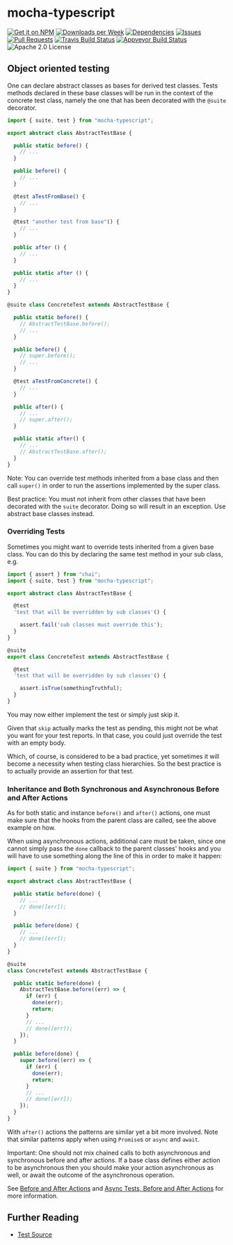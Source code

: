 # mocha-typescript

[![Get it on NPM](https://img.shields.io/npm/v/mocha-typescript.svg)](https://www.npmjs.com/package/mocha-typescript)
[![Downloads per Week](https://img.shields.io/npm/dw/mocha-typescript.svg)](https://www.npmjs.com/package/mocha-typescript)
[![Dependencies](https://img.shields.io/librariesio/github/pana-cc/mocha-typescript.svg)](https://libraries.io/npm/mocha-typescript)
[![Issues](https://img.shields.io/github/issues/pana-cc/mocha-typescript.svg)](https://github.com/pana-cc/mocha-typescript/issues)
[![Pull Requests](https://img.shields.io/github/issues-pr/pana-cc/mocha-typescript.svg)](https://github.com/pana-cc/mocha-typescript/pulls)
[![Travis Build Status](https://img.shields.io/travis/pana-cc/mocha-typescript/master.svg)](https://travis-ci.org/pana-cc/mocha-typescript)
[![Appveyor Build Status](https://img.shields.io/appveyor/ci/pana-cc/mocha-typescript.svg)](https://ci.appveyor.com/project/pana-cc/mocha-typescript)
![Apache 2.0 License](https://img.shields.io/npm/l/mocha-typescript.svg)

## Object oriented testing

One can declare abstract classes as bases for derived test classes. Tests methods declared in these base classes will 
be run in the context of the concrete test class, namely the one that has been decorated with the `@suite` decorator.

```TypeScript
import { suite, test } from "mocha-typescript";

export abstract class AbstractTestBase {

  public static before() {
    // ...
  }

  public before() {
    // ...
  }

  @test aTestFromBase() {
    // ...
  }

  @test "another test from base"() {
    // ...
  }

  public after () {
    // ...
  }

  public static after () {
    // ...
  }
}

@suite class ConcreteTest extends AbstractTestBase {

  public static before() {
    // AbstractTestBase.before();
    // ...
  }

  public before() {
    // super.before();
    // ...
  }

  @test aTestFromConcrete() {
    // ...
  }

  public after() {
    // ...
    // super.after();
  }

  public static after() {
    // ...
    // AbstractTestBase.after();
  }
}
```

Note: You can override test methods inherited from a base class and then call `super()` in order to run the assertions 
implemented by the super class.

Best practice: You must not inherit from other classes that have been decorated with the ``suite`` decorator. Doing so 
will result in an exception. Use abstract base classes instead.

### Overriding Tests

Sometimes you might want to override tests inherited from a given base class. You can do this by declaring the same
test method in your sub class, e.g.

```TypeScript
import { assert } from "chai";
import { suite, test } from "mocha-typescript";

export abstract class AbstractTestBase {

  @test
  'test that will be overridden by sub classes'() {

    assert.fail('sub classes must override this');
  }
}

@suite
export class ConcreteTest extends AbstractTestBase {

  @test
  'test that will be overridden by sub classes'() {

    assert.isTrue(somethingTruthful);
  }
}
```

You may now either implement the test or simply just skip it.

Given that ``skip`` actually marks the test as pending, this might not be what you want for your test reports. In that
case, you could just override the test with an empty body.

Which, of course, is considered to be a bad practice, yet sometimes it will become a necessity when testing class
hierarchies. So the best practice is to actually provide an assertion for that test.

### Inheritance and Both Synchronous and Asynchronous Before and After Actions

As for both static and instance `before()` and `after()` actions, one must make sure that the hooks from the parent 
class are called, see the above example on how.

When using asynchronous actions, additional care must be taken, since one cannot simply pass the `done` callback to the 
parent classes' hooks and you will have to use something along the line of this in order to make it happen:

```TypeScript
import { suite } from "mocha-typescript";

export abstract class AbstractTestBase {

  public static before(done) {
    // ...
    // done([err]);
  }

  public before(done) {
    // ...
    // done([err]);
  }
}

@suite
class ConcreteTest extends AbstractTestBase {

  public static before(done) {
    AbstractTestBase.before((err) => {
      if (err) {
        done(err);
        return;
      }
      // ...
      // done([err]);
    });
  }

  public before(done) {
    super.before((err) => {
      if (err) {
        done(err);
        return;
      }
      // ...
      // done([err]);
    });
  }
}
```

With `after()` actions the patterns are similar yet a bit more involved. Note that similar patterns apply when using 
`Promise`s or `async` and `await`.

Important: One should not mix chained calls to both asynchronous and synchronous before and after actions.
If a base class defines either action to be asynchronous then you should make your action asynchronous as well, or
await the outcome of the asynchronous operation.

See [Before and After Actions](https://github.com/pana-cc/mocha-typescript/blob/master/docs/api.md#before-and-after-actions) and 
[Async Tests, Before and After Actions](https://github.com/pana-cc/mocha-typescript/blob/master/docs/api.md#async-tests-before-and-after-actions) for more information.

## Further Reading

 - [Test Source](https://github.com/pana-cc/mocha-typescript/tree/master/test/it)
